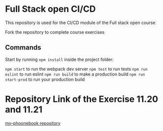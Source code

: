 # Full Stack open CI/CD

This repository is used for the CI/CD module of the Full stack open course

Fork the repository to complete course exercises

## Commands

Start by running `npm install` inside the project folder:

`npm start` to run the webpack dev server
`npm test` to run tests
`npm run eslint` to run eslint
`npm run build` to make a production build
`npm run start-prod` to run your production build

# Repository Link of the Exercise 11.20 and 11.21

[my-phoonebook repository](https://github.com/DigontoShahniaz/my-phoonebook)

